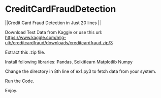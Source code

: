 # CreditCardFraudDetection

||Credit Card Fraud Detection in Just 20 lines ||

Download Test Data from Kaggle or use this url: https://www.kaggle.com/mlg-ulb/creditcardfraud/downloads/creditcardfraud.zip/3

Extract this .zip file. 

Install following libraries:
  Pandas,
  Scikitlearn
  Matplotlib
  Numpy
  
Change the directory in 8th line of ex1.py3 to fetch data from your system.

Run the Code.

Enjoy.
